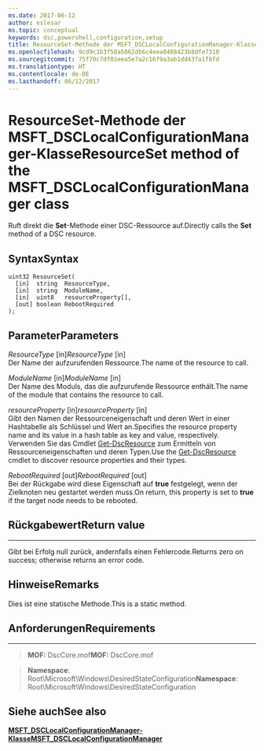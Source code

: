 ```yaml
---
ms.date: 2017-06-12
author: eslesar
ms.topic: conceptual
keywords: dsc,powershell,configuration,setup
title: ResourceSet-Methode der MSFT_DSCLocalConfigurationManager-Klasse
ms.openlocfilehash: 9cd9c1b3f58a5862db6c4eea0488423b8dfe7310
ms.sourcegitcommit: 75f70c7df01eea5e7a2c16f9a3ab1dd437a1f8fd
ms.translationtype: HT
ms.contentlocale: de-DE
ms.lasthandoff: 06/12/2017
---
```

# <a name="resourceset-method-of-the-msftdsclocalconfigurationmanager-class"></a><span data-ttu-id="4e5ef-103">ResourceSet-Methode der MSFT_DSCLocalConfigurationManager-Klasse</span><span class="sxs-lookup"><span data-stu-id="4e5ef-103">ResourceSet method of the MSFT_DSCLocalConfigurationManager class</span></span>

<span data-ttu-id="4e5ef-104">Ruft direkt die **Set**-Methode einer DSC-Ressource auf.</span><span class="sxs-lookup"><span data-stu-id="4e5ef-104">Directly calls the **Set** method of a DSC resource.</span></span>

<a name="syntax"></a><span data-ttu-id="4e5ef-105">Syntax</span><span class="sxs-lookup"><span data-stu-id="4e5ef-105">Syntax</span></span>
------

```mof
uint32 ResourceSet(
  [in]  string  ResourceType,
  [in]  string  ModuleName,
  [in]  uint8   resourceProperty[],
  [out] boolean RebootRequired
);
```

<a name="parameters"></a><span data-ttu-id="4e5ef-106">Parameter</span><span class="sxs-lookup"><span data-stu-id="4e5ef-106">Parameters</span></span>
----------

<span data-ttu-id="4e5ef-107">*ResourceType* \[in\]</span><span class="sxs-lookup"><span data-stu-id="4e5ef-107">*ResourceType* \[in\]</span></span>  
<span data-ttu-id="4e5ef-108">Der Name der aufzurufenden Ressource.</span><span class="sxs-lookup"><span data-stu-id="4e5ef-108">The name of the resource to call.</span></span>

<span data-ttu-id="4e5ef-109">*ModuleName* \[in\]</span><span class="sxs-lookup"><span data-stu-id="4e5ef-109">*ModuleName* \[in\]</span></span>  
<span data-ttu-id="4e5ef-110">Der Name des Moduls, das die aufzurufende Ressource enthält.</span><span class="sxs-lookup"><span data-stu-id="4e5ef-110">The name of the module that contains the resource to call.</span></span>

<span data-ttu-id="4e5ef-111">*resourceProperty* \[in\]</span><span class="sxs-lookup"><span data-stu-id="4e5ef-111">*resourceProperty* \[in\]</span></span>  
<span data-ttu-id="4e5ef-112">Gibt den Namen der Ressourceneigenschaft und deren Wert in einer Hashtabelle als Schlüssel und Wert an.</span><span class="sxs-lookup"><span data-stu-id="4e5ef-112">Specifies the resource property name and its value in a hash table as key and value, respectively.</span></span> <span data-ttu-id="4e5ef-113">Verwenden Sie das Cmdlet [Get-DscResource](https://technet.microsoft.com/en-us/library/dn521625.aspx) zum Ermitteln von Ressourceneigenschaften und deren Typen.</span><span class="sxs-lookup"><span data-stu-id="4e5ef-113">Use the [Get-DscResource](https://technet.microsoft.com/en-us/library/dn521625.aspx) cmdlet to discover resource properties and their types.</span></span>

<span data-ttu-id="4e5ef-114">*RebootRequired* \[out\]</span><span class="sxs-lookup"><span data-stu-id="4e5ef-114">*RebootRequired* \[out\]</span></span>  
<span data-ttu-id="4e5ef-115">Bei der Rückgabe wird diese Eigenschaft auf **true** festgelegt, wenn der Zielknoten neu gestartet werden muss.</span><span class="sxs-lookup"><span data-stu-id="4e5ef-115">On return, this property is set to **true** if the target node needs to be rebooted.</span></span>

## <a name="return-value"></a><span data-ttu-id="4e5ef-116">Rückgabewert</span><span class="sxs-lookup"><span data-stu-id="4e5ef-116">Return value</span></span>
------------

<span data-ttu-id="4e5ef-117">Gibt bei Erfolg null zurück, andernfalls einen Fehlercode.</span><span class="sxs-lookup"><span data-stu-id="4e5ef-117">Returns zero on success; otherwise returns an error code.</span></span>

## <a name="remarks"></a><span data-ttu-id="4e5ef-118">Hinweise</span><span class="sxs-lookup"><span data-stu-id="4e5ef-118">Remarks</span></span>

<span data-ttu-id="4e5ef-119">Dies ist eine statische Methode.</span><span class="sxs-lookup"><span data-stu-id="4e5ef-119">This is a static method.</span></span>

## <a name="requirements"></a><span data-ttu-id="4e5ef-120">Anforderungen</span><span class="sxs-lookup"><span data-stu-id="4e5ef-120">Requirements</span></span>
------------
><span data-ttu-id="4e5ef-121">**MOF:** DscCore.mof</span><span class="sxs-lookup"><span data-stu-id="4e5ef-121">**MOF:** DscCore.mof</span></span>

><span data-ttu-id="4e5ef-122">**Namespace**: Root\Microsoft\Windows\DesiredStateConfiguration</span><span class="sxs-lookup"><span data-stu-id="4e5ef-122">**Namespace**: Root\Microsoft\Windows\DesiredStateConfiguration</span></span>


## <a name="see-also"></a><span data-ttu-id="4e5ef-123">Siehe auch</span><span class="sxs-lookup"><span data-stu-id="4e5ef-123">See also</span></span>


[<span data-ttu-id="4e5ef-124">**MSFT_DSCLocalConfigurationManager-Klasse**</span><span class="sxs-lookup"><span data-stu-id="4e5ef-124">**MSFT_DSCLocalConfigurationManager**</span></span>](msft-dsclocalconfigurationmanager.md)

 

 



